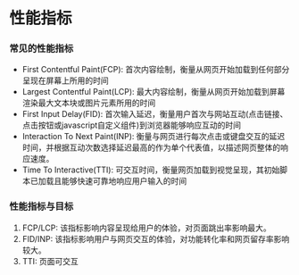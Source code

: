 # 性能指标
### 常见的性能指标
- First Contentful Paint(FCP): 首次内容绘制，衡量从网页开始加载到任何部分呈现在屏幕上所用的时间
- Largest Contentful Paint(LCP): 最大内容绘制，衡量从网页开始加载到屏幕渲染最大文本块或图片元素所用的时间
- First Input Delay(FID): 首次输入延迟，衡量用户首次与网站互动(点击链接、点击按钮或javascript自定义组件)到浏览器能够响应互动的时间
- Interaction To Next Paint(INP): 衡量与网页进行每次点击或键盘交互的延迟时间，并根据互动次数选择延迟最高的作为单个代表值，以描述网页整体的响应速度。
- Time To Interactive(TTI): 可交互时间，衡量网页加载到视觉呈现，其初始脚本已加载且能够快速可靠地响应用户输入的时间

### 性能指标与目标
1. FCP/LCP: 该指标影响内容呈现给用户的体验，对页面跳出率影响最大。
2. FID/INP: 该指标影响用户与网页交互的体验，对功能转化率和网页留存率影响较大。
3. TTI: 页面可交互